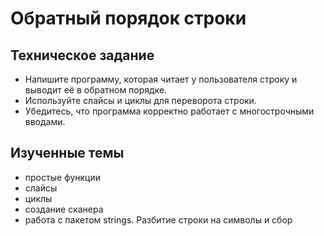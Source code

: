 # Обратный порядок строки

## Техническое задание

- Напишите программу, которая читает у пользователя строку и выводит её в обратном порядке.
- Используйте слайсы и циклы для переворота строки.
- Убедитесь, что программа корректно работает с многострочными вводами.

## Изученные темы

- простые функции
- слайсы
- циклы
- создание сканера
- работа с пакетом strings. Разбитие строки на символы и сбор